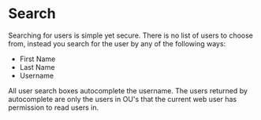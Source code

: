 # Search

Searching for users is simple yet secure. There is no list of users to choose from,
instead you search for the user by any of the following ways:

- First Name
- Last Name
- Username

All user search boxes autocomplete the username. The users returned by autocomplete are only the users in
OU's that the current web user has permission to read users in.


